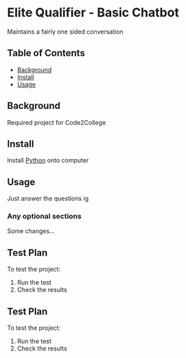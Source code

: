 # Elite Qualifier - Basic Chatbot
Maintains a fairly one sided conversation

## Table of Contents
- [Background](#background)
- [Install](#install)
- [Usage](#usage)

## Background
Required project for Code2College

## Install
Install [Python](https://www.python.org/) onto computer


## Usage
Just answer the questions ig

### Any optional sections
Some changes...

## Test Plan

To test the project:

1.  Run the test
2.  Check the results

## Test Plan

To test the project:

1.  Run the test
2.  Check the results
